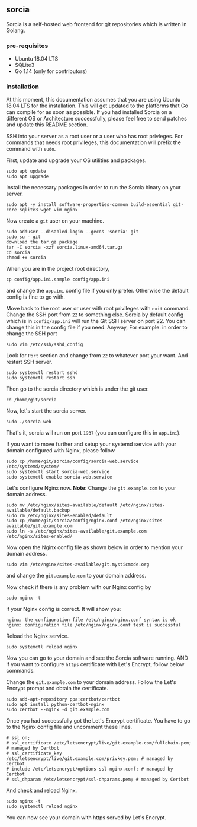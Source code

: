 ## sorcia
Sorcia is a self-hosted web frontend for git repositories which is written in Golang.

### pre-requisites
  - Ubuntu 18.04 LTS
  - SQLite3
  - Go 1.14 (only for contributors)
 
### installation
At this moment, this documentation assumes that you are using Ubuntu 18.04 LTS for the installation. This will get updated to the platforms that Go can compile for as soon as possible. If you had installed Sorcia on a different OS or Architecture successfully, please feel free to send patches and update this README section.

SSH into your server as a root user or a user who has root privleges. For commands that needs root privileges, this documentation will prefix the command with `sudo`.

First, update and upgrade your OS utilities and packages.
```
sudo apt update
sudo apt upgrade
```

Install the necessary packages in order to run the Sorcia binary on your server.
```
sudo apt -y install software-properties-common build-essential git-core sqlite3 wget vim nginx
```

Now create a `git` user on your machine.
```
sudo adduser --disabled-login --gecos 'sorcia' git
sudo su - git
download the tar.gz package
tar -C sorcia -xzf sorcia.linux-amd64.tar.gz
cd sorcia
chmod +x sorcia
```

When you are in the project root directory,
```
cp config/app.ini.sample config/app.ini
```
and change the `app.ini` config file if you only prefer. Otherwise the default config is fine to go with.

Move back to the root user or user with root privileges with `exit` command. Change the SSH port from `22` to something else. Sorcia by default config which is in `config/app.ini` will run the Git SSH server on port 22. You can change this in the config file if you need. Anyway, For example: in order to change the SSH port
```
sudo vim /etc/ssh/sshd_config
```

Look for `Port` section and change from `22` to whatever port your want. And restart SSH server.
```
sudo systemctl restart sshd
sudo systemctl restart ssh
```

Then go to the sorcia directory which is under the git user.
```
cd /home/git/sorcia
```

Now, let's start the sorcia server.
```
sudo ./sorcia web
```

That's it, sorcia will run on port `1937` (you can configure this in `app.ini`).

If you want to move further and setup your systemd service with your domain configured with Nginx, please follow
```
sudo cp /home/git/sorcia/config/sorcia-web.service /etc/systemd/system/
sudo systemctl start sorcia-web.service
sudo systemctl enable sorcia-web.service
```

Let's configure Nginx now. **Note**: Change the `git.example.com` to your domain address.
```
sudo mv /etc/nginx/sites-available/default /etc/nginx/sites-available/default.backup
sudo rm /etc/nginx/sites-enabled/default
sudo cp /home/git/sorcia/config/nginx.conf /etc/nginx/sites-available/git.example.com
sudo ln -s /etc/nginx/sites-available/git.example.com /etc/nginx/sites-enabled/
```

Now open the Nginx config file as shown below in order to mention your domain address.
```
sudo vim /etc/nginx/sites-available/git.mysticmode.org
```
and change the `git.example.com` to your domain address.

Now check if there is any problem with our Nginx config by
```
sudo nginx -t
```

if your Nginx config is correct. It will show you:
```
nginx: the configuration file /etc/nginx/nginx.conf syntax is ok
nginx: configuration file /etc/nginx/nginx.conf test is successful
```

Reload the Nginx service.
```
sudo systemctl reload nginx
```

Now you can go to your domain and see the Sorcia software running. AND if you want to configure `https` certificate with Let's Encrypt, follow below commands.

Change the `git.example.com` to your domain address. Follow the Let's Encrypt prompt and obtain the certificate.
```
sudo add-apt-repository ppa:certbot/certbot
sudo apt install python-certbot-nginx
sudo certbot --nginx -d git.example.com
```

Once you had successfully got the Let's Encrypt certificate. You have to go to the Nginx config file and uncomment these lines.
```
# ssl on;
# ssl_certificate /etc/letsencrypt/live/git.example.com/fullchain.pem; # managed by Certbot
# ssl_certificate_key /etc/letsencrypt/live/git.example.com/privkey.pem; # managed by Certbot
# include /etc/letsencrypt/options-ssl-nginx.conf; # managed by Certbot
# ssl_dhparam /etc/letsencrypt/ssl-dhparams.pem; # managed by Certbot
```

And check and reload Nginx.
```
sudo nginx -t
sudo systemctl reload nginx
```

You can now see your domain with https served by Let's Encrypt.